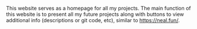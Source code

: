 This website serves as a homepage for all my projects. The main function of this website is to present all my future projects along with buttons to view additional info (descriptions or git code, etc), similar to https://neal.fun/. 
